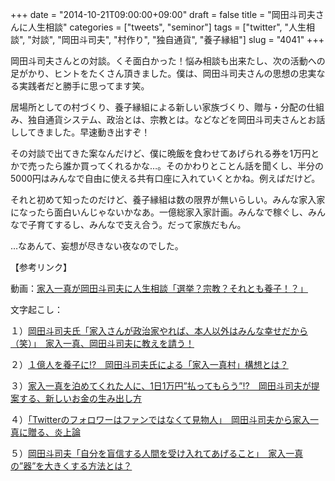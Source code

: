 +++
date = "2014-10-21T09:00:00+09:00"
draft = false
title = "岡田斗司夫さんに人生相談"
categories = ["tweets", "seminor"]
tags = ["twitter", "人生相談", "対談", "岡田斗司夫", "村作り", "独自通貨", "養子縁組"]
slug = "4041"
+++

岡田斗司夫さんとの対談。くそ面白かった！悩み相談も出来たし、次の活動への足がかり、ヒントをたくさん頂きました。僕は、岡田斗司夫さんの思想の忠実なる実践者だと勝手に思ってます笑。

居場所としての村づくり、養子縁組による新しい家族づくり、贈与・分配の仕組み、独自通貨システム、政治とは、宗教とは。などなどを岡田斗司夫さんとお話ししてきました。早速動き出すぞ！

その対談で出てきた案なんだけど、僕に晩飯を食わせてあげられる券を1万円とかで売ったら誰か買ってくれるかな…。そのかわりとことん話を聞くし、半分の5000円はみんなで自由に使える共有口座に入れていくとかね。例えばだけど。

それと初めて知ったのだけど、養子縁組は数の限界が無いらしい。みんな家入家になったら面白いんじゃないかなあ。一億総家入家計画。みんなで稼ぐし、みんなで子育てするし、みんなで支え合う。だって家族だもん。

…なあんて、妄想が尽きない夜なのでした。


【参考リンク】

動画：<a href="https://www.youtube.com/watch?v=5xtOFlCOKXU">家入一真が岡田斗司夫に人生相談「選挙？宗教？それとも養子！？」</a>

文字起こし：

１）<a href="http://logmi.jp/9405">岡田斗司夫氏「家入さんが政治家やれば、本人以外はみんな幸せだから（笑）」　家入一真、岡田斗司夫に教えを請う！</a>

２）<a href="http://logmi.jp/9454">１億人を養子に!?　岡田斗司夫氏による「家入一真村」構想とは？</a>

３）<a href="http://logmi.jp/9458">家入一真を泊めてくれた人に、1日1万円”払ってもらう”!?　岡田斗司夫が提案する、新しいお金の生み出し方</a>

４）<a href="http://logmi.jp/9461">「Twitterのフォロワーはファンではなくて見物人」　岡田斗司夫から家入一真に贈る、炎上論</a>

５）<a href="http://logmi.jp/11281">岡田斗司夫「自分を盲信する人間を受け入れてあげること」　家入一真の”器”を大きくする方法とは？</a>
